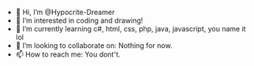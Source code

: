 - 👋 Hi, I’m @Hypocrite-Dreamer
- 👀 I’m interested in coding and drawing!
- 🌱 I’m currently learning c#, html, css, php, java, javascript, you name it lol
- 💞️ I’m looking to collaborate on: Nothing for now.
- 📫 How to reach me: You dont't.

<!---
Hypocrite-Dreamer/Hypocrite-Dreamer is a ✨ special ✨ repository because its `README.md` (this file) appears on your GitHub profile.
You can click the Preview link to take a look at your changes.
--->
